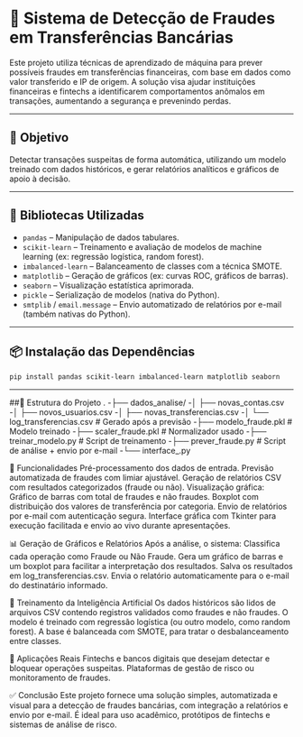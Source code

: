 # 🚨 Sistema de Detecção de Fraudes em Transferências Bancárias

Este projeto utiliza técnicas de aprendizado de máquina para prever possíveis fraudes em transferências financeiras, com base em dados como valor transferido e IP de origem. A solução visa ajudar instituições financeiras e fintechs a identificarem comportamentos anômalos em transações, aumentando a segurança e prevenindo perdas.

---

## 📌 Objetivo

Detectar transações suspeitas de forma automática, utilizando um modelo treinado com dados históricos, e gerar relatórios analíticos e gráficos de apoio à decisão.

---

## 🧠 Bibliotecas Utilizadas

- `pandas` – Manipulação de dados tabulares.
- `scikit-learn` – Treinamento e avaliação de modelos de machine learning (ex: regressão logística, random forest).
- `imbalanced-learn` – Balanceamento de classes com a técnica SMOTE.
- `matplotlib` – Geração de gráficos (ex: curvas ROC, gráficos de barras).
- `seaborn` – Visualização estatística aprimorada.
- `pickle` – Serialização de modelos (nativa do Python).
- `smtplib` / `email.message` – Envio automatizado de relatórios por e-mail (também nativas do Python).

---

## 📦 Instalação das Dependências

```bash
pip install pandas scikit-learn imbalanced-learn matplotlib seaborn
```

---

##📁 Estrutura do Projeto
.
-├── dados_analise/
-│   ├── novas_contas.csv
-│   ├── novos_usuarios.csv
-│   ├── novas_transferencias.csv
-│   └── log_transferencias.csv       # Gerado após a previsão
-├── modelo_fraude.pkl                # Modelo treinado
-├── scaler_fraude.pkl                # Normalizador usado
-├── treinar_modelo.py               # Script de treinamento
-├── prever_fraude.py                # Script de análise + envio por e-mail
-└── interface_.py      

🔎 Funcionalidades
Pré-processamento dos dados de entrada.
Previsão automatizada de fraudes com limiar ajustável.
Geração de relatórios CSV com resultados categorizados (fraude ou não).
Visualização gráfica:
  Gráfico de barras com total de fraudes e não fraudes.
  Boxplot com distribuição dos valores de transferência por categoria.
  Envio de relatórios por e-mail com autenticação segura.
Interface gráfica com Tkinter para execução facilitada e envio ao vivo durante apresentações.

📊 Geração de Gráficos e Relatórios
Após a análise, o sistema:
Classifica cada operação como Fraude ou Não Fraude.
Gera um gráfico de barras e um boxplot para facilitar a interpretação dos resultados.
Salva os resultados em log_transferencias.csv.
Envia o relatório automaticamente para o e-mail do destinatário informado.

🤖 Treinamento da Inteligência Artificial
Os dados históricos são lidos de arquivos CSV contendo registros validados como fraudes e não fraudes.
O modelo é treinado com regressão logística (ou outro modelo, como random forest).
A base é balanceada com SMOTE, para tratar o desbalanceamento entre classes.

🚀 Aplicações Reais
Fintechs e bancos digitais que desejam detectar e bloquear operações suspeitas.
Plataformas de gestão de risco ou monitoramento de fraudes.

✅ Conclusão
Este projeto fornece uma solução simples, automatizada e visual para a detecção de fraudes bancárias, com integração a relatórios e envio por e-mail. É ideal para uso acadêmico, protótipos de fintechs e sistemas de análise de risco.